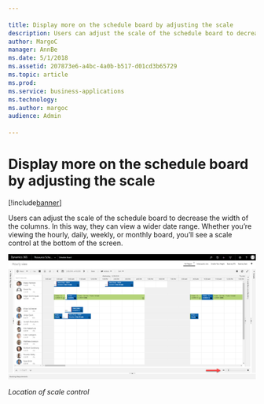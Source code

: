 ```yaml
---

title: Display more on the schedule board by adjusting the scale
description: Users can adjust the scale of the schedule board to decrease the width of the columns.
author: MargoC
manager: AnnBe
ms.date: 5/1/2018
ms.assetid: 207873e6-a4bc-4a0b-b517-d01cd3b65729
ms.topic: article
ms.prod: 
ms.service: business-applications
ms.technology: 
ms.author: margoc
audience: Admin

---
```

#  Display more on the schedule board by adjusting the scale




[!include[banner](../../../../includes/banner.md)]

Users can adjust the scale of the schedule board to decrease the width of the
columns. In this way, they can view a wider date range. Whether you’re viewing
the hourly, daily, weekly, or monthly board, you’ll see a scale control at the
bottom of the screen.

![Screenshot showing location of scale control](media/display-more-on-schedule-board-by-adjusting-scale-1.png "Screenshot showing location of scale control")
<!-- URS_6_Scale-control-on-hourly-board.png -->


*Location of scale control*
